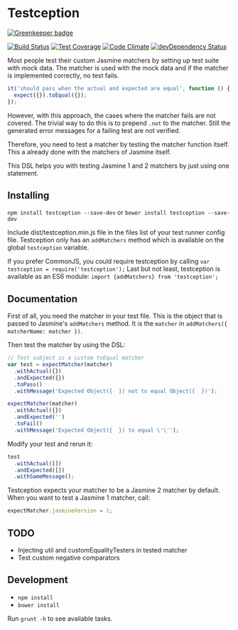 # Testception

[![Greenkeeper badge](https://badges.greenkeeper.io/fvanwijk/testception.svg)](https://greenkeeper.io/)

[![Build Status](https://travis-ci.org/fvanwijk/testception.svg?branch=master)](https://travis-ci.org/fvanwijk/testception)
[![Test Coverage](https://codeclimate.com/github/fvanwijk/testception/badges/coverage.svg)](https://codeclimate.com/github/fvanwijk/testception)
[![Code Climate](https://codeclimate.com/github/fvanwijk/testception/badges/gpa.svg)](https://codeclimate.com/github/fvanwijk/testception)
[![devDependency Status](https://david-dm.org/fvanwijk/testception/dev-status.svg)](https://david-dm.org/fvanwijk/testception?type=dev)

Most people test their custom Jasmine matchers by setting up test suite with mock data.
The matcher is used with the mock data and if the matcher is implemented correctly, no test fails.

```javascript
it('should pass when the actual and expected are equal', function () {
  expect({}).toEqual({});
});
```

However, with this approach, the cases where the matcher fails are not covered.
The trivial way to do this is to prepend `.not` to the matcher.
Still the generated error messages for a failing test are not verified.

Therefore, you need to test a matcher by testing the matcher function itself.
This a already done with the matchers of Jasmine itself.

This DSL helps you with testing Jasmine 1 and 2 matchers by just using one statement.

## Installing

`npm install testception --save-dev` or `bower install testception --save-dev`

Include dist/testception.min.js file in the files list of your test runner config file.
Testception only has an `addMatchers` method which is available on the global `testception` variable.

If you prefer CommonJS, you could require testception by calling `var testception = require('testception');`
Last but not least, testception is available as an ES6 module: `import {addMatchers} from 'testception';`

## Documentation

First of all, you need the matcher in your test file. This is the object that is passed to Jasmine's `addMatchers` method.
It is the `matcher` in `addMatchers({ matcherName: matcher })`.

Then test the matcher by using the DSL:

```javascript
// Test subject is a custom toEqual matcher
var test = expectMatcher(matcher)
  .withActual({})
  .andExpected({})
  .toPass()
  .withMessage('Expected Object({  }) not to equal Object({  })');

expectMatcher(matcher)
  .withActual({})
  .andExpected('')
  .toFail()
  .withMessage('Expected Object({  }) to equal \'\'');
```

Modify your test and rerun it:

```javascript
test
  .withActual([])
  .andExpected([])
  .withSameMessage();
```

Testception expects your matcher to be a Jasmine 2 matcher by default. When you want to test a Jasmine 1 matcher,
call:

```javascript
expectMatcher.jasmineVersion = 1;
```

## TODO

- Injecting util and customEqualityTesters in tested matcher
- Test custom negative comparators

## Development

* `npm install`
* `bower install`

Run `grunt -h` to see available tasks.
